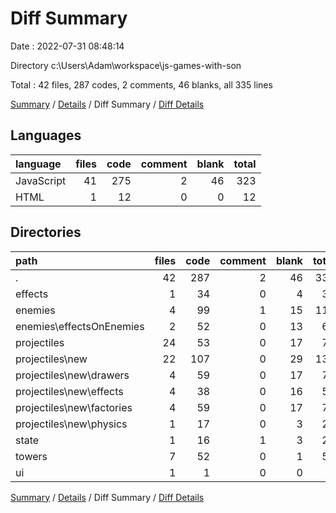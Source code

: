 # Diff Summary

Date : 2022-07-31 08:48:14

Directory c:\\Users\\Adam\\workspace\\js-games-with-son

Total : 42 files,  287 codes, 2 comments, 46 blanks, all 335 lines

[Summary](results.md) / [Details](details.md) / Diff Summary / [Diff Details](diff-details.md)

## Languages
| language | files | code | comment | blank | total |
| :--- | ---: | ---: | ---: | ---: | ---: |
| JavaScript | 41 | 275 | 2 | 46 | 323 |
| HTML | 1 | 12 | 0 | 0 | 12 |

## Directories
| path | files | code | comment | blank | total |
| :--- | ---: | ---: | ---: | ---: | ---: |
| . | 42 | 287 | 2 | 46 | 335 |
| effects | 1 | 34 | 0 | 4 | 38 |
| enemies | 4 | 99 | 1 | 15 | 115 |
| enemies\\effectsOnEnemies | 2 | 52 | 0 | 13 | 65 |
| projectiles | 24 | 53 | 0 | 17 | 70 |
| projectiles\\new | 22 | 107 | 0 | 29 | 136 |
| projectiles\\new\\drawers | 4 | 59 | 0 | 17 | 76 |
| projectiles\\new\\effects | 4 | 38 | 0 | 16 | 54 |
| projectiles\\new\\factories | 4 | 59 | 0 | 17 | 76 |
| projectiles\\new\\physics | 1 | 17 | 0 | 3 | 20 |
| state | 1 | 16 | 1 | 3 | 20 |
| towers | 7 | 52 | 0 | 1 | 53 |
| ui | 1 | 1 | 0 | 0 | 1 |

[Summary](results.md) / [Details](details.md) / Diff Summary / [Diff Details](diff-details.md)